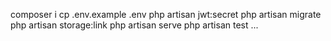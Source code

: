 
composer i 
cp .env.example .env 
php artisan jwt:secret
php artisan migrate
php artisan storage:link
php artisan serve
php artisan test
...
